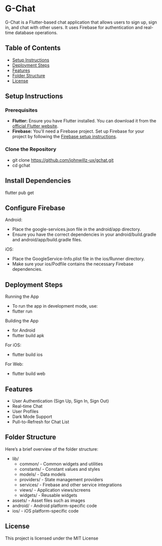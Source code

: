 # G-Chat

G-Chat is a Flutter-based chat application that allows users to sign up, sign in, and chat with other users. It uses Firebase for authentication and real-time database operations.

## Table of Contents

- [Setup Instructions](#setup-instructions)
- [Deployment Steps](#deployment-steps)
- [Features](#features)
- [Folder Structure](#folder-structure)
- [License](#license)

## Setup Instructions

### Prerequisites

- **Flutter:** Ensure you have Flutter installed. You can download it from the [official Flutter website](https://flutter.dev/docs/get-started/install).
- **Firebase:** You'll need a Firebase project. Set up Firebase for your project by following the [Firebase setup instructions](https://firebase.google.com/docs/flutter/setup).

### Clone the Repository

- git clone https://github.com/johnwillz-ux/gchat.git
- cd gchat

## Install Dependencies

flutter pub get

## Configure Firebase

Android:
- Place the google-services.json file in the android/app directory.
- Ensure you have the correct dependencies in your android/build.gradle and android/app/build.gradle files.

iOS:
- Place the GoogleService-Info.plist file in the ios/Runner directory.
- Make sure your ios/Podfile contains the necessary Firebase dependencies.


## Deployment Steps

Running the App
- To run the app in development mode, use:
- flutter run

Building the App
- for Android
- flutter build apk

For iOS:
- flutter build ios

For Web:
- flutter build web

## Features
- User Authentication (Sign Up, Sign In, Sign Out)
- Real-time Chat
- User Profiles
- Dark Mode Support
- Pull-to-Refresh for Chat List


## Folder Structure
Here’s a brief overview of the folder structure:

- lib/
    - common/ - Common widgets and utilities
    - constants/ - Constant values and styles
    - models/ - Data models
    - providers/ - State management providers
    - services/ - Firebase and other service integrations
    - views/ - Application views/screens
    - widgets/ - Reusable widgets
- assets/ - Asset files such as images
- android/ - Android platform-specific code
- ios/ - iOS platform-specific code


## License
This project is licensed under the MIT License






